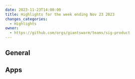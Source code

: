 ```yaml
---
date: 2023-11-23T14:00:00
title: Highlights for the week ending Nov 23 2023
changes_categories:
  - Highlights
owner:
  - https://github.com/orgs/giantswarm/teams/sig-product
---
```

## General


## Apps
